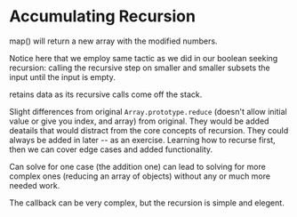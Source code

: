 # Accumulating Recursion

 map() will return a new array with the modified numbers.

Notice here that we employ same tactic as we did in our boolean seeking recursion: calling the recursive step on smaller and smaller subsets the input until the input is empty.

retains data as its recursive calls come off the stack.

Slight differences from original `Array.prototype.reduce` (doesn't allow initial value or give you index, and array) from original. They would be added deatails that would distract from the core concepts of recursion. They could always be added in later -- as an exercise. Learning how to recurse first, then we can cover edge cases and added functionality.

Can solve for one case (the addition one) can lead to solving for more complex ones (reducing an array of objects) without any or much more needed work.

The callback can be very complex, but the recursion is simple and elegent.